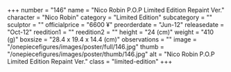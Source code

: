 +++
number = "146"
name = "Nico Robin P.O.P Limited Edition Repaint Ver."
character = "Nico Robin"
category = "Limited Edition"
subcategory = ""
sculptor = ""
officialprice = "6600 ¥"
preorderdate = "Jun-12"
releasedate = "Oct-12"
reedition1 = ""
reedition2 = ""
height = "24 (cm)"
weight = "410 (g)"
boxsize = "28.4 x 19.4 x 14.4 (cm)"
observations = ""
image = "/onepiecefigures/images/poster/full/146.jpg"
thumb = "/onepiecefigures/images/poster/thumb/146.jpg"
alt = "Nico Robin P.O.P Limited Edition Repaint Ver."
class = "limited-edition"
+++
